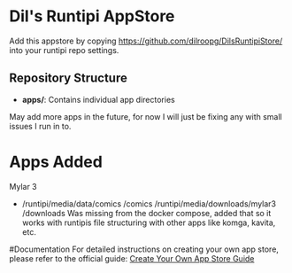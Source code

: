 # Dil's Runtipi AppStore
Add this appstore by copying https://github.com/dilroopg/DilsRuntipiStore/ into your runtipi repo settings.

## Repository Structure

- **apps/**: Contains individual app directories

May add more apps in the future, for now I will just be fixing any with small issues I run in to.  

# Apps Added
Mylar 3
- /runtipi/media/data/comics	/comics
  /runtipi/media/downloads/mylar3	/downloads
  Was missing from the docker compose, added that so it works with runtipis file structuring with other apps like komga, kavita, etc. 

#Documentation
For detailed instructions on creating your own app store, please refer to the official guide:
[Create Your Own App Store Guide](https://runtipi.io/docs/guides/create-your-own-app-store)
